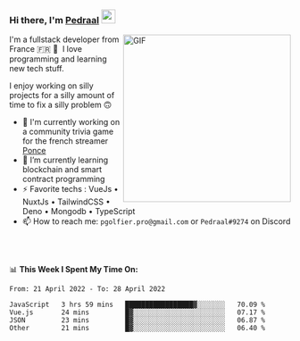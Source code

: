 ### Hi there, I'm <a href="https://pedraal.dev" target="_blank">Pedraal</a> <img src="https://media.giphy.com/media/hvRJCLFzcasrR4ia7z/giphy.gif" width="25px">
<img align="right" alt="GIF" src="https://pedraal.dev/avatar.png" width="300" height="300" />

I'm a fullstack developer from France 🇫🇷 🥖 &nbsp;I love programming and learning new
tech stuff.

I enjoy working on silly projects for a silly amount of time to fix a silly problem 🙃

- 🔭  I'm currently working on a community trivia game for the french streamer <a href="https://twitch.tv/ponce" target="_blank">Ponce</a>
- 🌱 I’m currently learning blockchain and smart contract programming
- ⚡ Favorite techs : VueJs &bull; NuxtJs &bull; TailwindCSS &bull; Deno &bull; Mongodb &bull; TypeScript
- 📫 How to reach me: `pgolfier.pro@gmail.com` or `Pedraal#9274` on Discord

<br>
<br>

📊 **This Week I Spent My Time On:**
<!--START_SECTION:waka-->

```text
From: 21 April 2022 - To: 28 April 2022

JavaScript   3 hrs 59 mins   █████████████████▓░░░░░░░   70.09 %
Vue.js       24 mins         █▓░░░░░░░░░░░░░░░░░░░░░░░   07.17 %
JSON         23 mins         █▓░░░░░░░░░░░░░░░░░░░░░░░   06.87 %
Other        21 mins         █▓░░░░░░░░░░░░░░░░░░░░░░░   06.40 %
```

<!--END_SECTION:waka-->
